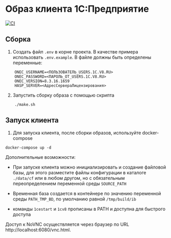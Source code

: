 # Образ клиента 1С:Предприятие

[![CI](https://github.com/TheDemonCat/onec-client/actions/workflows/ci.yaml/badge.svg)](https://github.com/TheDemonCat/onec-client/actions/workflows/ci.yaml)

## Сборка 

1. Создать файл `.env` в корне проекта. В качестве примера использовать `.env.example`. В файле должны быть определены переменные:
```
    ONEC_USERNAME=<ПОЛЬЗОВАТЕЛЬ_USERS.1C.V8.RU>
    ONEC_PASSWORD=<ПАРОЛЬ_ОТ_USERS.1C.V8.RU>
    ONEC_VERSION=8.3.16.1659
    HASP_SERVER=<АдресСервераЛицензирования>
```
2. Запустить сборку образа с помощью скрипта

```
    ./make.sh
```

## Запуск клиента

1. Для запуска клиента, после сборки образов, используйте docker-compose

```
docker-compose up -d
```

Дополнительные возможности:

- При запуске клиента можно инициализировать и создание файловой базы, для этого разместите файлы конфигурации в каталоге `./data/cf` или в любом другом, но с обязательным переопределением переменной среды `SOURCE_PATH`

- Временная база создается в контейнере по значению переменной среды `PATH_TMP_BD`, по умолчанию равной `/tmp/build/ib`

- команды `1cestart` и `1cv8` прописаны в PATH и доступна для быстрого доступа 

Доступ к NoVNC осуществляется через браузер по URL http://localhost:6080/vnc.html.